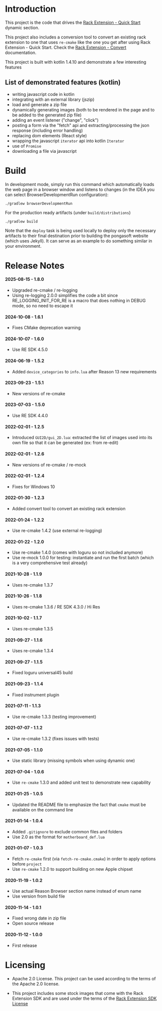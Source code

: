 Introduction
============

This project is the code that drives the [Rack Extension - Quick Start](https://pongasoft.com/re-quickstart/index.html) dynamic section.

This project also includes a conversion tool to convert an existing rack extension to one that uses `re-cmake` like the one you get after using Rack Extension - Quick Start. Check the [Rack Extension - Convert](./docs/convert.md) documentation.

This project is built with kotlin 1.4.10 and demonstrate a few interesting features

List of demonstrated features (kotlin)
--------------------------------------

* writing javascript code in kotlin
* integrating with an external library (jszip)
* load and generate a zip file
* dynamically generating images (both to be rendered in the page and to be added to the generated zip file)
* adding an event listener ("change", "click")
* posting a form via the "fetch" api and extracting/processing the json response (including error handling)
* replacing dom elements (React style)
* wrapping the javascript `iterator` api into kotlin `Iterator`
* use of `Promise`
* downloading a file via javascript

Build
=====

In development mode, simply run this command which automatically loads the web page in a browser window and listens to changes (in the IDEA you can select BrowserDevelopmentRun configuration):

```
./gradlew browserDevelopmentRun
```

For the production ready artifacts (under `build/distributions`)
```
./gradlew build
```

Note that the `deploy` task is being used locally to deploy only the necessary artifacts to their final destination prior to building the pongasoft website (which uses Jekyll). It can serve as an example to do something similar in your environment.

Release Notes
=============
#### 2025-08-15 - 1.8.0

- Upgraded re-cmake / re-logging
- Using re-logging 2.0.0 simplifies the code a bit since RE_LOGGING_INIT_FOR_RE is a macro that does nothing in DEBUG mode, so no need to escape it

#### 2024-10-08 - 1.6.1

- Fixes CMake deprecation warning

#### 2024-10-07 - 1.6.0

* Use RE SDK 4.5.0

#### 2024-06-19 - 1.5.2

* Added `device_categories` to `info.lua` after Reason 13 new requirements

#### 2023-09-23 - 1.5.1

* New versions of re-cmake

#### 2023-07-03 - 1.5.0

* Use RE SDK 4.4.0

#### 2022-02-01 - 1.2.5

* Introduced `GUI2D/gui_2D.lua`: extracted the list of images used into its own file so that it can be generated (ex: from re-edit)

#### 2022-02-01 - 1.2.6

* New versions of re-cmake / re-mock

#### 2022-02-01 - 1.2.4

* Fixes for Windows 10

#### 2022-01-30 - 1.2.3

* Added convert tool to convert an existing rack extension

#### 2022-01-24 - 1.2.2

* Use re-cmake 1.4.2 (use external re-logging)

#### 2022-01-22 - 1.2.0

* Use re-cmake 1.4.0 (comes with loguru so not included anymore)
* Use re-mock 1.0.0 for testing: instantiate and run the first batch (which is a very comprehensive test already)

#### 2021-10-28 - 1.1.9
* Uses re-cmake 1.3.7

#### 2021-10-26 - 1.1.8
* Uses re-cmake 1.3.6 / RE SDK 4.3.0 / Hi Res

#### 2021-10-02 - 1.1.7
* Uses re-cmake 1.3.5

#### 2021-09-27 - 1.1.6
* Uses re-cmake 1.3.4

#### 2021-09-27 - 1.1.5
* Fixed loguru universal45 build

#### 2021-09-23 - 1.1.4
* Fixed instrument plugin

#### 2021-07-11 - 1.1.3
* Use re-cmake 1.3.3 (testing improvement)

#### 2021-07-07 - 1.1.2
* Use re-cmake 1.3.2 (fixes issues with tests)

#### 2021-07-05 - 1.1.0
* Use static library (missing symbols when using dynamic one) 

#### 2021-07-04 - 1.0.6
* Use `re-cmake` 1.3.0 and added unit test to demonstrate new capability

#### 2021-01-25 - 1.0.5
* Updated the README file to emphasize the fact that `cmake` must be available on the command line

#### 2021-01-14 - 1.0.4
* Added `.gitignore` to exclude common files and folders
* Use 2.0 as the format for `motherboard_def.lua`

#### 2021-01-07 - 1.0.3
* Fetch `re-cmake` first (via `fetch-re-cmake.cmake`) in order to apply options before `project`
* Use `re-cmake` 1.2.0 to support building on new Apple chipset

#### 2020-11-19 - 1.0.2
* Use actual Reason Browser section name instead of enum name
* Use version from build file

#### 2020-11-14 - 1.0.1
* Fixed wrong date in zip file
* Open source release


#### 2020-11-12 - 1.0.0
* First release

Licensing
=========

* Apache 2.0 License. This project can be used according to the terms of the Apache 2.0 license.

* This project includes some stock images that come with the Rack Extension SDK and are used under the terms of the [Rack Extension SDK License](https://developer.reasonstudios.com/agreements/rack-extension-sdk-license-agreement)

